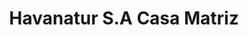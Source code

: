 ---
title: "Havanatur S.A Casa Matriz"
url: /la-habana/havanatur-s-a-casa-matriz/
shop: Reisebüro
---